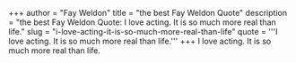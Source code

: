 +++
author = "Fay Weldon"
title = "the best Fay Weldon Quote"
description = "the best Fay Weldon Quote: I love acting. It is so much more real than life."
slug = "i-love-acting-it-is-so-much-more-real-than-life"
quote = '''I love acting. It is so much more real than life.'''
+++
I love acting. It is so much more real than life.
